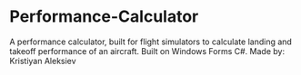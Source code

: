 # Performance-Calculator
A performance calculator, built for flight simulators to calculate landing and takeoff performance of an aircraft.
Built on Windows Forms C#.
Made by: Kristiyan Aleksiev
